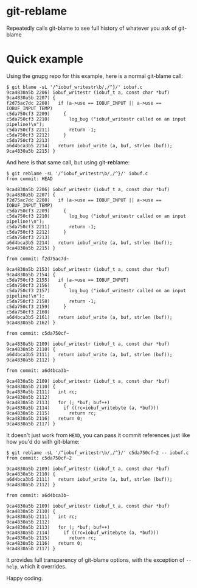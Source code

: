 # git-reblame
Repeatedly calls git-blame to see full history of whatever you ask of git-blame

# Quick example

Using the gnupg repo for this example, here is a normal git-blame call:

```
$ git blame -sL '/^iobuf_writestr\b/,/^}/' iobuf.c
9ca4830a5b 2206) iobuf_writestr (iobuf_t a, const char *buf)
9ca4830a5b 2207) {
f2d75ac7dc 2208)   if (a->use == IOBUF_INPUT || a->use == IOBUF_INPUT_TEMP)
c5da750cf3 2209)     {
c5da750cf3 2210)       log_bug ("iobuf_writestr called on an input pipeline!\n");
c5da750cf3 2211)       return -1;
c5da750cf3 2212)     }
c5da750cf3 2213) 
a6d4bca3b5 2214)   return iobuf_write (a, buf, strlen (buf));
9ca4830a5b 2215) }
```

And here is that same call, but using git-**re**blame:

```
$ git reblame -sL '/^iobuf_writestr\b/,/^}/' iobuf.c
from commit: HEAD

9ca4830a5b 2206) iobuf_writestr (iobuf_t a, const char *buf)
9ca4830a5b 2207) {
f2d75ac7dc 2208)   if (a->use == IOBUF_INPUT || a->use == IOBUF_INPUT_TEMP)
c5da750cf3 2209)     {
c5da750cf3 2210)       log_bug ("iobuf_writestr called on an input pipeline!\n");
c5da750cf3 2211)       return -1;
c5da750cf3 2212)     }
c5da750cf3 2213) 
a6d4bca3b5 2214)   return iobuf_write (a, buf, strlen (buf));
9ca4830a5b 2215) }

from commit: f2d75ac7d~

9ca4830a5b 2153) iobuf_writestr (iobuf_t a, const char *buf)
9ca4830a5b 2154) {
c5da750cf3 2155)   if (a->use == IOBUF_INPUT)
c5da750cf3 2156)     {
c5da750cf3 2157)       log_bug ("iobuf_writestr called on an input pipeline!\n");
c5da750cf3 2158)       return -1;
c5da750cf3 2159)     }
c5da750cf3 2160) 
a6d4bca3b5 2161)   return iobuf_write (a, buf, strlen (buf));
9ca4830a5b 2162) }

from commit: c5da750cf~

9ca4830a5b 2109) iobuf_writestr (iobuf_t a, const char *buf)
9ca4830a5b 2110) {
a6d4bca3b5 2111)   return iobuf_write (a, buf, strlen (buf));
9ca4830a5b 2112) }

from commit: a6d4bca3b~

9ca4830a5b 2109) iobuf_writestr (iobuf_t a, const char *buf)
9ca4830a5b 2110) {
9ca4830a5b 2111)   int rc;
9ca4830a5b 2112) 
9ca4830a5b 2113)   for (; *buf; buf++)
9ca4830a5b 2114)     if ((rc=iobuf_writebyte (a, *buf)))
9ca4830a5b 2115)       return rc;
9ca4830a5b 2116)   return 0;
9ca4830a5b 2117) }

```

It doesn't just work from `HEAD`, you can pass it commit references just like how you'd do with git-blame:

```
$ git reblame -sL '/^iobuf_writestr\b/,/^}/' c5da750cf~2 -- iobuf.c
from commit: c5da750cf~2

9ca4830a5b 2109) iobuf_writestr (iobuf_t a, const char *buf)
9ca4830a5b 2110) {
a6d4bca3b5 2111)   return iobuf_write (a, buf, strlen (buf));
9ca4830a5b 2112) }

from commit: a6d4bca3b~

9ca4830a5b 2109) iobuf_writestr (iobuf_t a, const char *buf)
9ca4830a5b 2110) {
9ca4830a5b 2111)   int rc;
9ca4830a5b 2112) 
9ca4830a5b 2113)   for (; *buf; buf++)
9ca4830a5b 2114)     if ((rc=iobuf_writebyte (a, *buf)))
9ca4830a5b 2115)       return rc;
9ca4830a5b 2116)   return 0;
9ca4830a5b 2117) }

```

It provides full transparency of git-blame options, with the exception of `--help`, which it overrides.

Happy coding.
